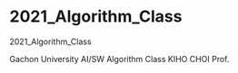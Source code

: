# 2021_Algorithm_Class
2021_Algorithm_Class

Gachon University AI/SW Algorithm Class KIHO CHOI Prof.
